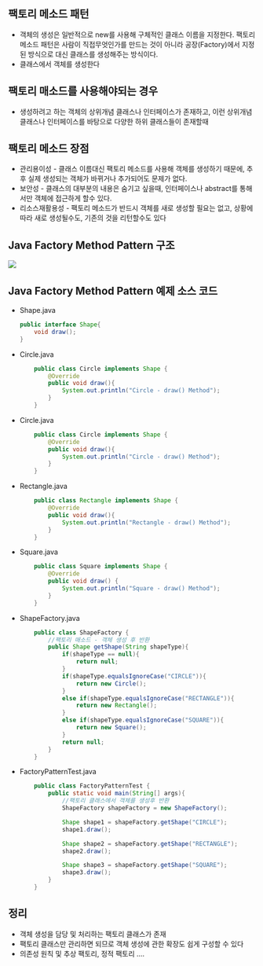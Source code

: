 ## 팩토리 메소드 패턴

- 객체의 생성은 일반적으로 new를 사용해 구체적인 클래스 이름을 지정한다. 팩토리 메소드 패턴은 사람이 직접무엇인가를 만드는 것이 아니라 공장(Factory)에서 지정된 방식으로 대신 클래스를 생성해주는 방식이다.
- 클래스에서 객체를 생성한다

## 팩토리 매소드를 사용해야되는 경우
- 생성하려고 하는 객체의 상위개념 클래스나 인터페이스가 존재하고, 이런 상위개념 클래스나 인터페이스를 바탕으로 다양한 하위 클래스들이 존재할때

## 팩토리 메소드 장점
- 관리용이성 - 클래스 이름대신 팩토리 메소드를 사용해 객체를 생성하기 때문에, 추후 실제 생성되는 객체가 바뀌거나 추가되어도 문제가 없다.
- 보안성 - 클래스의 대부분의 내용은 숨기고 싶을때, 인터페이스나 abstract를 통해서만 객체에 접근하게 할수 있다.
- 리소스재활용성 - 팩토리 메소드가 반드시 객체를 새로 생성할 필요는 없고, 상황에 따라 새로 생성될수도, 기존의 것을 리턴할수도 있다

## Java Factory Method Pattern 구조

<img src="https://www.programcreek.com/wp-content/uploads/2013/02/factory-design-pattern.png">

## Java Factory Method Pattern 예제 소스 코드

- Shape.java
    ```java
    public interface Shape{
        void draw();
    }
    ```

- Circle.java
    ```java
        public class Circle implements Shape {
            @Override
            public void draw(){
                System.out.println("Circle - draw() Method");
            }
        }
    ```

- Circle.java
    ```java
        public class Circle implements Shape {
            @Override
            public void draw(){
                System.out.println("Circle - draw() Method");
            }
        }
    ```
- Rectangle.java
    ```java
        public class Rectangle implements Shape {
            @Override
            public void draw(){
                System.out.println("Rectangle - draw() Method");
            }
        }
    ```

- Square.java
    ```java
        public class Square implements Shape {
            @Override
            public void draw() {
                System.out.println("Square - draw() Method");
            }
        }
    ```

- ShapeFactory.java
    ```java
        public class ShapeFactory {
            //팩토리 매소드 - 객체 생성 후 반환
            public Shape getShape(String shapeType){
                if(shapeType == null){
                    return null;
                }
                if(shapeType.equalsIgnoreCase("CIRCLE")){
                    return new Circle();
                }
                else if(shapeType.equalsIgnoreCase("RECTANGLE")){
                    return new Rectangle();
                }
                else if(shapeType.equalsIgnoreCase("SQUARE")){
                    return new Square();
                }
                return null;
            }
        }
    ```

- FactoryPatternTest.java
    ```java
        public class FactoryPatternTest {
            public static void main(String[] args){
                //팩토리 클래스에서 객체를 생성후 반환
                ShapeFactory shapeFactory = new ShapeFactory();

                Shape shape1 = shapeFactory.getShape("CIRCLE");
                shape1.draw();

                Shape shape2 = shapeFactory.getShape("RECTANGLE");
                shape2.draw();

                Shape shape3 = shapeFactory.getShape("SQUARE");
                shape3.draw();
            }
        }
    ```

## 정리
- 객체 생성을 담당 및 처리하는 팩토리 클래스가 존재
- 팩토리 클래스만 관리하면 되므로 객체 생성에 관한 확장도 쉽게 구성할 수 있다
- 의존성 원칙 및 추상 팩토리, 정적 팩토리 ....